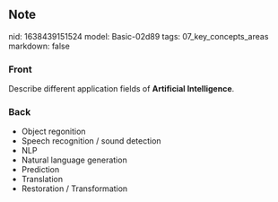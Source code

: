 ## Note
nid: 1638439151524
model: Basic-02d89
tags: 07_key_concepts_areas
markdown: false

### Front
Describe different application fields of <b>Artificial
Intelligence</b>.

### Back
<ul>
  <li>Object regonition
  <li>Speech recognition / sound detection
  <li>NLP
  <li>Natural language generation
  <li>Prediction
  <li>Translation
  <li>Restoration / Transformation
</ul>
